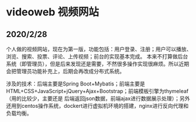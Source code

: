 # videoweb 视频网站
## 2020/2/28
个人做的视频网站，现在为第一版，功能包括：用户登录、注册；用户可以播放、浏览、搜索、投票、评论、上传视频；前台的实现基本完成。
本来不打算做后台系统（即管理员），但是后来发现还是需要，不然很多操作实现很麻烦。所以近期会把管理员功能补充上，后期会再改成分布式系统。

涉及的技术：后端主要是Spring Boot+Mybatis；前端主要是HTML+CSS+JavaScript+jQuery+Ajax+Bootstrap；前端模板引擎为thymeleaf（用的比较少，主要还是
后端返回json数据，前端ajax进行数据展示处理）；另外还用到centos操作系统，dockert进行虚拟机环境的搭建，nginx进行反向代理和负载均衡。

